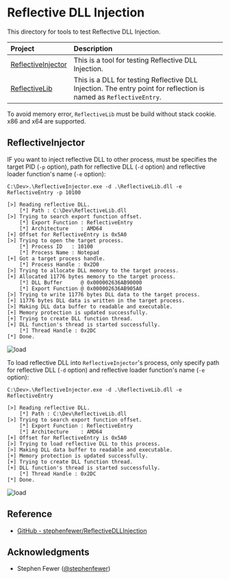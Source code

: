 # Reflective DLL Injection

This directory for tools to test Reflective DLL Injection.

| Project | Description |
| :--- | :--- |
| [ReflectiveInjector](./ReflectiveInjector) | This is a tool for testing Reflective DLL Injection. |
| [ReflectiveLib](./ReflectiveLib) | This is a DLL for testing Reflective DLL Injection. The entry point for reflection is named as `ReflectiveEntry`. |

To avoid memory error, `ReflectiveLib` must be build without stack cookie.
x86 and x64 are supported.

## ReflectiveInjector

IF you want to inject reflective DLL to other process, must be specifies the target PID (`-p` option), path for reflective DLL (`-d` option) and reflective loader function's name (`-e` option):

```
C:\Dev>.\ReflectiveInjector.exe -d .\ReflectiveLib.dll -e ReflectiveEntry -p 10100

[>] Reading reflective DLL.
    [*] Path : C:\Dev\ReflectiveLib.dll
[>] Trying to search export function offset.
    [*] Export Function : ReflectiveEntry
    [*] Architecture    : AMD64
[+] Offset for ReflectiveEntry is 0x5A0
[>] Trying to open the target process.
    [*] Process ID   : 10100
    [*] Process Name : Notepad
[+] Got a target process handle.
    [*] Process Handle : 0x2D0
[>] Trying to allocate DLL memory to the target process.
[+] Allocated 11776 bytes memory to the target process.
    [*] DLL Buffer      @ 0x000002636AB90000
    [*] Export Function @ 0x000002636AB905A0
[>] Trying to write 11776 bytes DLL data to the target process.
[+] 11776 bytes DLL data is written in the target process.
[>] Making DLL data buffer to readable and executable.
[+] Memory protection is updated successfully.
[+] Trying to create DLL function thread.
[+] DLL function's thread is started successfully.
    [*] Thread Handle : 0x2DC
[*] Done.
```

![load](./figures/inject.png)

To load reflective DLL into `ReflectiveInjector`'s process, only specify path for reflective DLL (`-d` option) and reflective loader function's name (`-e` option):

```
C:\Dev>.\ReflectiveInjector.exe -d .\ReflectiveLib.dll -e ReflectiveEntry

[>] Reading reflective DLL.
    [*] Path : C:\Dev\ReflectiveLib.dll
[>] Trying to search export function offset.
    [*] Export Function : ReflectiveEntry
    [*] Architecture    : AMD64
[+] Offset for ReflectiveEntry is 0x5A0
[>] Trying to load reflective DLL to this process.
[>] Making DLL data buffer to readable and executable.
[+] Memory protection is updated successfully.
[+] Trying to create DLL function thread.
[+] DLL function's thread is started successfully.
    [*] Thread Handle : 0x2DC
[*] Done.
```

![load](./figures/load.png)


## Reference

* [GitHub - stephenfewer/ReflectiveDLLInjection](https://github.com/stephenfewer/ReflectiveDLLInjection)


## Acknowledgments

* Stephen Fewer ([@stephenfewer](https://twitter.com/stephenfewer))
